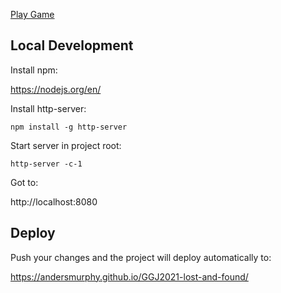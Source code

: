 [Play Game](https://andersmurphy.github.io/GGJ2021-lost-and-found/)

## Local Development

Install npm:

https://nodejs.org/en/

Install http-server:

`npm install -g http-server`

Start server in project root:

`http-server -c-1`

Got to:

http://localhost:8080

## Deploy

Push your changes and the project will deploy automatically to:

https://andersmurphy.github.io/GGJ2021-lost-and-found/

